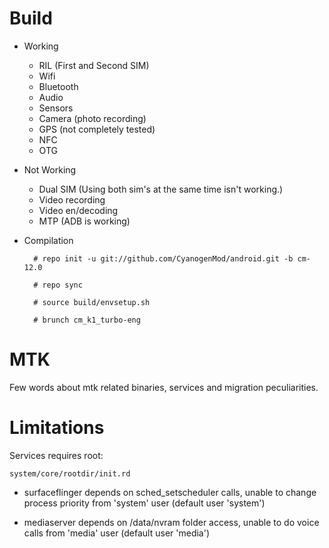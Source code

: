 # Build

* Working
  * RIL (First and Second SIM)
  * Wifi
  * Bluetooth
  * Audio
  * Sensors
  * Camera (photo recording)
  * GPS (not completely tested)
  * NFC
  * OTG

* Not Working
  * Dual SIM (Using both sim's at the same time isn't working.)
  * Video recording
  * Video en/decoding
  * MTP (ADB is working)

* Compilation

        # repo init -u git://github.com/CyanogenMod/android.git -b cm-12.0
        
        # repo sync
        
        # source build/envsetup.sh
        
        # brunch cm_k1_turbo-eng

# MTK

Few words about mtk related binaries, services and migration peculiarities.

# Limitations

Services requires root:

`system/core/rootdir/init.rd`

  * surfaceflinger depends on sched_setscheduler calls, unable to change process priority from 'system' user (default user 'system')

  * mediaserver depends on /data/nvram folder access, unable to do voice calls from 'media' user (default user 'media')
